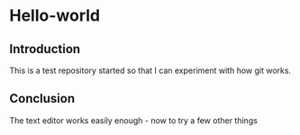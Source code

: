 # Hello-world

## Introduction
This is a test repository started so that I can experiment with how git works.

## Conclusion
The text editor works easily enough - now to try a few other things
